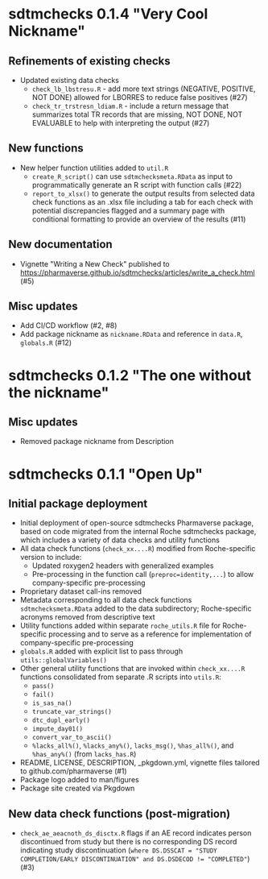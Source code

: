 # sdtmchecks 0.1.4 "Very Cool Nickname"

##  Refinements of existing checks

* Updated existing data checks
  - `check_lb_lbstresu.R` - add more text strings (NEGATIVE, POSITIVE, NOT DONE) allowed for LBORRES to reduce false positives (#27)
  - `check_tr_trstresn_ldiam.R` - include a return message that summarizes total TR records that are missing, NOT DONE, NOT EVALUABLE to help with interpreting the output (#27) 

## New functions

* New helper function utilities added to `util.R`
  + `create_R_script()` can use `sdtmchecksmeta.RData` as input to programmatically generate an R script with function calls (#22)
  + `report_to_xlsx()` to generate the output results from selected data check functions as an .xlsx file including a tab for each check with potential discrepancies flagged and a summary page with conditional formatting to provide an overview of the results (#11)

## New documentation

* Vignette "Writing a New Check" published to https://pharmaverse.github.io/sdtmchecks/articles/write_a_check.html (#5)

## Misc updates

* Add CI/CD workflow (#2, #8)
* Add package nickname as `nickname.RData` and reference in `data.R`, `globals.R` (#12)



# sdtmchecks 0.1.2 "The one without the nickname"

## Misc updates

* Removed package nickname from Description



# sdtmchecks 0.1.1 "Open Up" 

## Initial package deployment
* Initial deployment of open-source sdtmchecks Pharmaverse package, based on code migrated from the internal Roche sdtmchecks package, which includes a variety of data checks and utility functions
* All data check functions (`check_xx....R`) modified from Roche-specific version to include: 
  + Updated roxygen2 headers with generalized examples
  + Pre-processing in the function call (`preproc=identity,...`) to allow company-specific pre-processing
* Proprietary dataset call-ins removed
* Metadata corresponding to all data check functions `sdtmchecksmeta.RData` added to the data subdirectory; Roche-specific acronyms removed from descriptive text
* Utility functions added within separate `roche_utils.R` file for Roche-specific processing and to serve as a reference for implementation of company-specific pre-processing
* `globals.R` added with explicit list to pass through `utils::globalVariables()`
* Other general utility functions that are invoked within `check_xx....R` functions consolidated from separate .R scripts into `utils.R`: 
  + `pass()`
  + `fail()`
  + `is_sas_na()`
  + `truncate_var_strings()`
  + `dtc_dupl_early()`
  + `impute_day01()`
  + `convert_var_to_ascii()`
  + `%lacks_all%()`, `%lacks_any%()`, `lacks_msg()`, `%has_all%()`,  and `%has_any%()` (from `lacks_has.R`) 
* README, LICENSE, DESCRIPTION, _pkgdown.yml, vignette files tailored to github.com/pharmaverse (#1)
* Package logo added to man/figures
* Package site created via Pkgdown

## New data check functions (post-migration)
* `check_ae_aeacnoth_ds_disctx.R` flags if an AE record indicates person discontinued from study but there is no corresponding DS record indicating study discontinuation (`where DS.DSSCAT = "STUDY COMPLETION/EARLY DISCONTINUATION" and DS.DSDECOD != "COMPLETED"`) (#3)

